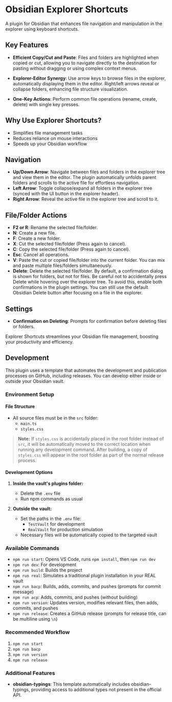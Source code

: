 
# Obsidian Explorer Shortcuts

A plugin for Obsidian that enhances file navigation and manipulation in the explorer using keyboard shortcuts.

## Key Features

- **Efficient Copy/Cut and Paste**: Files and folders are highlighted when copied or cut, allowing you to navigate directly to the destination for pasting without dragging or using complex context menus.

- **Explorer-Editor Synergy**: Use arrow keys to browse files in the explorer, automatically displaying them in the editor. Right/left arrows reveal or collapse folders, enhancing file structure visualization.

- **One-Key Actions**: Perform common file operations (rename, create, delete) with single key presses.

## Why Use Explorer Shortcuts?

- Simplifies file management tasks
- Reduces reliance on mouse interactions
- Speeds up your Obsidian workflow

## Navigation

- **Up/Down Arrow**: Navigate between files and folders in the explorer tree and view them in the editor. The plugin automatically unfolds parent folders and scrolls to the active file for effortless navigation.
- **Left Arrow**: Toggle collapse/expand all folders in the explorer tree (synced with the UI button in the explorer header).
- **Right Arrow**: Reveal the active file in the explorer tree and scroll to it.

## File/Folder Actions

- **F2 or R**: Rename the selected file/folder.
- **N**: Create a new file.
- **F**: Create a new folder.
- **X**: Cut the selected file/folder (Press again to cancel).
- **C**: Copy the selected file/folder (Press again to cancel).
- **Esc**: Cancel all operations.
- **V**: Paste the cut or copied file/folder into the current folder. You can mix and paste multiple files/folders simultaneously.
- **Delete**: Delete the selected file/folder. By default, a confirmation dialog is shown for folders, but not for files. Be careful not to accidentally press Delete while hovering over the explorer tree. To avoid this, enable both confirmations in the plugin settings. You can still use the default Obsidian Delete button after focusing on a file in the explorer.

## Settings

- **Confirmation on Deleting**: Prompts for confirmation before deleting files or folders.

Explorer Shortcuts streamlines your Obsidian file management, boosting your productivity and efficiency.  
  
## Development

This plugin uses a template that automates the development and publication processes on GitHub, including releases. You can develop either inside or outside your Obsidian vault.

### Environment Setup

#### File Structure
- All source files must be in the `src` folder:
  - `main.ts`
  - `styles.css`

> **Note:** If `styles.css` is accidentally placed in the root folder instead of `src`, it will be automatically moved to the correct location when running any development command. After building, a copy of `styles.css` will appear in the root folder as part of the normal release process.

#### Development Options
1. **Inside the vault's plugins folder:**
   - Delete the `.env` file
   - Run npm commands as usual

2. **Outside the vault:**
   - Set the paths in the `.env` file:
     - `TestVault` for development
     - `RealVault` for production simulation
   - Necessary files will be automatically copied to the targeted vault

### Available Commands

- `npm run start`: Opens VS Code, runs `npm install`, then `npm run dev`
- `npm run dev`: For development
- `npm run build`: Builds the project
- `npm run real`: Simulates a traditional plugin installation in your REAL vault
- `npm run bacp`: Builds, adds, commits, and pushes (prompts for commit message)
- `npm run acp`: Adds, commits, and pushes (without building)
- `npm run version`: Updates version, modifies relevant files, then adds, commits, and pushes
- `npm run release`: Creates a GitHub release (prompts for release title, can be multiline using `\n`)

### Recommended Workflow

1. `npm run start`
2. `npm run bacp`
3. `npm run version`
4. `npm run release`

### Additional Features

- **obsidian-typings**: This template automatically includes obsidian-typings, providing access to additional types not present in the official API.
